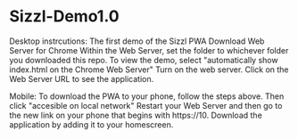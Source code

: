 # Sizzl-Demo1.0

Desktop instrcutions:
The first demo of the Sizzl PWA
Download Web Server for Chrome 
Within the Web Server, set the folder to whichever folder you downloaded this repo.
To view the demo, select "automatically show index.html on the Chrome Web Server"
Turn on the web server.
Click on the Web Server URL to see the application.

Mobile:
To download the PWA to your phone, follow the steps above.
Then click "accesible on local network"
Restart your Web Server and then go to the new link on your phone that begins with https://10.
Download the application by adding it to your homescreen. 
